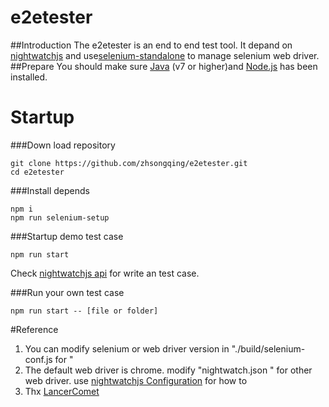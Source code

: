 ﻿# e2etester 
##Introduction
The e2etester is an end to end test tool. It depand on [nightwatchjs](http://nightwatchjs.org/) and use[selenium-standalone](https://github.com/vvo/selenium-standalone) to manage selenium web driver.
##Prepare 
You should make sure [Java](http://www.java.com/zh_CN/) (v7 or higher)and [Node.js](https://nodejs.org/) has been installed.

# Startup

###Down load repository

    git clone https://github.com/zhsongqing/e2etester.git
    cd e2etester

###Install depends

    npm i
    npm run selenium-setup

###Startup demo test case

    npm run start

Check [nightwatchjs api](http://nightwatchjs.org/api)  for write an test case.

###Run your own test case

    npm run start -- [file or folder]

#Reference 

 1. You can modify selenium or web driver version in "./build/selenium-conf.js for "
 2. The default web driver is chrome. modify "nightwatch.json " for other web driver. use [nightwatchjs Configuration](http://nightwatchjs.org/gettingstarted#settings-file) for how to 
 3. Thx  [LancerComet](https://segmentfault.com/a/1190000005991670)

